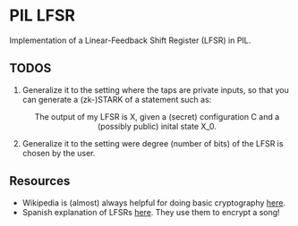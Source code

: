 # PIL LFSR
Implementation of a Linear-Feedback Shift Register (LFSR) in PIL.

## TODOS

1. Generalize it to the setting where the taps are private inputs, so that you can generate a (zk-)STARK of a statement such as: <p style="text-align: center;"> The output of my LFSR is X, given a (secret) configuration C and a (possibly public) inital state X_0. </p>

2. Generalize it to the setting were degree (number of bits) of the LFSR is chosen by the user.

## Resources

- Wikipedia is (almost) always helpful for doing basic cryptography [here](https://en.wikipedia.org/wiki/Linear-feedback_shift_register).
- Spanish explanation of LFSRs [here](https://www.fpgalover.com/software/lfsrs-cryptology-in-python-part-1). They use them to encrypt a song!